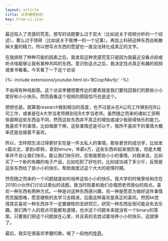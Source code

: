 ```yaml
---
layout: article
title: 从李健想到的
key: From-Li-Jian
---
```


最近陷入了灵感的荒芜。想写的话题要么过于宏大（比如说关于视频分析的一个综述），要么过于琐碎（比如说关于我博一的一个记事）。再加上科研这种东西会耗散掉大量的精力，所以想写点东西的愿望也一直没法转化成真正的文字。

在我排除了种种可能的因素之后，我发现这种灵感荒芜只是因为我最近没看点抑或听点啥能够让我有某种共鸣的东西。意识到这点之后，我决定找点真正有趣的视频或者书看看。今天看了一下这个访谈

<div>{%- include extensions/youtube.html id='BCcqcNkvfjc' -%}</div>

不由得有种戏剧感。这个访谈李健想要传达的要素就是我们要找回我们的那些小小爱好和小小快乐。然而我看这个视频的原因恰巧也是这个。

想想也是。就算我research做到相当的高度，也不过是从在A公司工作换到在B公司工作，或者是在A大学当老师换到在B大学当老师。虽然随之而来的诸如工资啊体面啊这些东西会不同，然而这些东西并不真正的增加或减少我获得快乐的能力。我喜欢干的事情，比如唱歌下棋，这些事情还是可以干，我所不喜欢干的事情大概率还是会接着不喜欢。

所以，怎样把生活过得更好实在是一件太私人的事情。那些普世的成功学，比如发x篇论文，拿到x职称，拿到tenure，年薪x万，这些东西听起来很厉害，但是大概率并不会让我们快乐。能让我们快乐的，反倒是那些小小的事情。对我来说，比如买了一个新的有趣的电子产品，比如吃到了好吃的，比如成功减了多少斤，反倒是这些东西给了我小小的快乐，帮助我度过这个大大的疫情时期。

然而随之而来的一个问题就是如何培养这些小小的快乐。我大学的时候曾经和住在201的小伙伴们讨论过类似的话题。我当时抱着和我们合唱团老师类似的观点。喜欢一种东西有两种方式。一种是对这种东西感兴趣，另一种是愿意为做好这件事情而克服困难，愿意硬核的去学习去精进。后面这种喜欢是真正的喜欢。然而kk觉得其实喜欢一种东西并不一定要硬核的去研究它。研究一种东西反倒可能会失去乐趣。我们两个人的观点可能都有道理，也许这个问题本来就没有一个binary的答案。只要我们把这个问题放在心里，并且真的去尝试着培养小小的快乐，这就够了。

最后，我实在很喜欢李健的歌。唱了一段他的[传奇](/assets/record/传奇%20李健.m4a)。